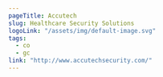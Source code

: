 ```yaml
---
pageTitle: Accutech
slug: Healthcare Security Solutions
logoLink: "/assets/img/default-image.svg"
tags:
  - co
  - gc
link: "http://www.accutechsecurity.com/"
---
```

